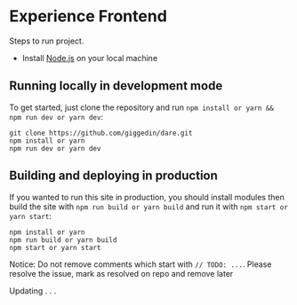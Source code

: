# Experience Frontend

Steps to run project.

  - Install [Node.js](https://nodejs.org/) on your local machine

## Running locally in development mode

To get started, just clone the repository and run `npm install or yarn && npm run dev or yarn dev`:

    git clone https://github.com/giggedin/dare.git
    npm install or yarn
    npm run dev or yarn dev 

## Building and deploying in production

If you wanted to run this site in production, you should install modules then build the site with `npm run build or yarn build` and run it with `npm start or yarn start`:

    npm install or yarn
    npm run build or yarn build
    npm start or yarn start

Notice: Do not remove comments which start with ```// TODO: ...```. Please resolve the issue, mark as resolved on repo and remove later

Updating . . .
